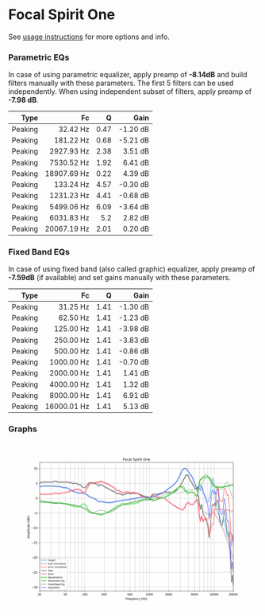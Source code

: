 # Focal Spirit One
See [usage instructions](https://github.com/jaakkopasanen/AutoEq#usage) for more options and info.

### Parametric EQs
In case of using parametric equalizer, apply preamp of **-8.14dB** and build filters manually
with these parameters. The first 5 filters can be used independently.
When using independent subset of filters, apply preamp of **-7.98 dB**.

| Type    | Fc          |    Q | Gain     |
|--------:|------------:|-----:|---------:|
| Peaking | 32.42 Hz    | 0.47 | -1.20 dB |
| Peaking | 181.22 Hz   | 0.68 | -5.21 dB |
| Peaking | 2927.93 Hz  | 2.38 | 3.51 dB  |
| Peaking | 7530.52 Hz  | 1.92 | 6.41 dB  |
| Peaking | 18907.69 Hz | 0.22 | 4.39 dB  |
| Peaking | 133.24 Hz   | 4.57 | -0.30 dB |
| Peaking | 1231.23 Hz  | 4.41 | -0.68 dB |
| Peaking | 5499.06 Hz  | 6.09 | -3.64 dB |
| Peaking | 6031.83 Hz  | 5.2  | 2.82 dB  |
| Peaking | 20067.19 Hz | 2.01 | 0.20 dB  |

### Fixed Band EQs
In case of using fixed band (also called graphic) equalizer, apply preamp of **-7.59dB**
(if available) and set gains manually with these parameters.

| Type    | Fc          |    Q | Gain     |
|--------:|------------:|-----:|---------:|
| Peaking | 31.25 Hz    | 1.41 | -1.30 dB |
| Peaking | 62.50 Hz    | 1.41 | -1.23 dB |
| Peaking | 125.00 Hz   | 1.41 | -3.98 dB |
| Peaking | 250.00 Hz   | 1.41 | -3.83 dB |
| Peaking | 500.00 Hz   | 1.41 | -0.86 dB |
| Peaking | 1000.00 Hz  | 1.41 | -0.70 dB |
| Peaking | 2000.00 Hz  | 1.41 | 1.41 dB  |
| Peaking | 4000.00 Hz  | 1.41 | 1.32 dB  |
| Peaking | 8000.00 Hz  | 1.41 | 6.91 dB  |
| Peaking | 16000.01 Hz | 1.41 | 5.13 dB  |

### Graphs
![](./Focal%20Spirit%20One.png)